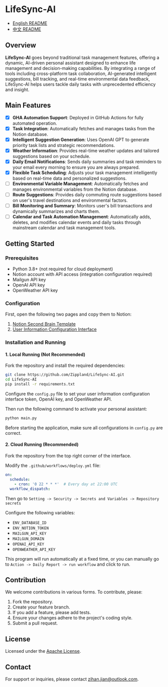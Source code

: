 # LifeSync-AI

- [English README](README_EN.md)
- [中文 README](README.md)

## Overview
**LifeSync-AI** goes beyond traditional task management features, offering a dynamic, AI-driven personal assistant designed to enhance life management and decision-making capabilities. By integrating a range of tools including cross-platform task collaboration, AI-generated intelligent suggestions, bill tracking, and real-time environmental data feedback, LifeSync-AI helps users tackle daily tasks with unprecedented efficiency and insight.

## Main Features
- [X] **GHA Automation Support**: Deployed in GitHub Actions for fully automated operation.
- [X] **Task Integration**: Automatically fetches and manages tasks from the Notion database.
- [X] **Intelligent Suggestion Generation**: Uses OpenAI GPT to generate priority task lists and strategic recommendations.
- [X] **Weather Information**: Provides real-time weather updates and tailored suggestions based on your schedule.
- [X] **Daily Email Notifications**: Sends daily summaries and task reminders to your email every morning to ensure you are always prepared.
- [X] **Flexible Task Scheduling**: Adjusts your task management intelligently based on real-time data and personalized suggestions.
- [ ] **Environmental Variable Management**: Automatically fetches and manages environmental variables from the Notion database.
- [ ] **Route Suggestions**: Provides daily commuting route suggestions based on user's travel destinations and environmental factors.
- [ ] **Bill Monitoring and Summary**: Monitors user's bill transactions and dynamically summarizes and charts them.
- [ ] **Calendar and Task Automation Management**: Automatically adds, deletes, and modifies calendar events and daily tasks through mainstream calendar and task management tools.

## Getting Started

### Prerequisites
- Python 3.8+ (not required for cloud deployment)
- Notion account with API access (integration configuration required)
- Mailgun API key
- OpenAI API key
- OpenWeather API key

### Configuration
First, open the following two pages and copy them to Notion:
1. [Notion Second Brain Template](https://ubiquitous-myth-d1f.notion.site/Second-Brain-dd7f04a080794073aad7834adb2e7e57?pvs=4)
2. [User Information Configuration Interface](https://ubiquitous-myth-d1f.notion.site/1604cf736e5248cab549aefc2d7239b9?v=29ad555af9f3424da9a78fd46ce6dc96&pvs=4)

### Installation and Running 
#### 1. Local Running (Not Recommended)
Fork the repository and install the required dependencies:
```bash
git clone https://github.com/Zippland/LifeSync-AI.git
cd LifeSync-AI
pip install -r requirements.txt
```
Configure the `config.py` file to set your user information configuration interface token, OpenAI key, and OpenWeather API.

Then run the following command to activate your personal assistant:
```bash
python main.py
```
Before starting the application, make sure all configurations in `config.py` are correct.

#### 2. Cloud Running (Recommended)
Fork the repository from the top right corner of the interface.

Modify the `.github/workflows/deploy.yml` file:
```yaml
on:
  schedule:
    - cron: '0 22 * * *'  # Every day at 22:00 UTC
  workflow_dispatch:
```
Then go to `Setting -> Security -> Secrets and Variables -> Repository secrets`

Configure the following variables:
- `ENV_DATABASE_ID`
- `ENV_NOTION_TOKEN`
- `MAILGUN_API_KEY`
- `MAILGUN_DOMAIN`
- `OPENAI_API_KEY`
- `OPENWEATHER_API_KEY`

This program will run automatically at a fixed time, or you can manually go to `Action -> Daily Report -> run workflow` and click to run.

## Contribution
We welcome contributions in various forms. To contribute, please:
1. Fork the repository.
2. Create your feature branch.
3. If you add a feature, please add tests.
4. Ensure your changes adhere to the project's coding style.
5. Submit a pull request.

## License
Licensed under the [Apache License](LICENSE).

## Contact
For support or inquiries, please contact [zihan.jian@outlook.com](mailto:zihan.jian@outlook.com).
